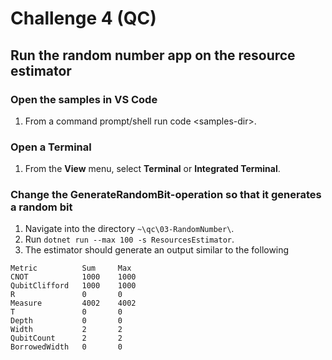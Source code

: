 # Challenge 4 (QC)

## Run the random number app on the resource estimator

### Open the samples in VS Code

1. From a command prompt/shell run code \<samples-dir\>.

### Open a Terminal

1. From the **View** menu, select **Terminal** or **Integrated Terminal**.

### Change the GenerateRandomBit-operation so that it generates a random bit

1. Navigate into the directory `~\qc\03-RandomNumber\`.
1. Run `dotnet run --max 100 -s ResourcesEstimator`.
1. The estimator should generate an output similar to the following

```azurecli
Metric	        Sum	    Max
CNOT	        1000	1000
QubitClifford	1000	1000
R	            0	    0
Measure	        4002	4002
T	            0	    0
Depth	        0	    0
Width	        2	    2
QubitCount	    2	    2
BorrowedWidth	0	    0
```
